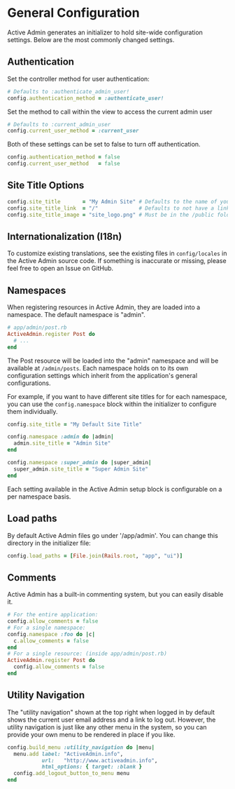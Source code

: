 # General Configuration

Active Admin generates an initializer to hold site-wide configuration settings.
Below are the most commonly changed settings.

## Authentication

Set the controller method for user authentication:
```ruby
# Defaults to :authenticate_admin_user!
config.authentication_method = :authenticate_user!
```

Set the method to call within the view to access the current admin user
```ruby
# Defaults to :current_admin_user
config.current_user_method = :current_user
```

Both of these settings can be set to false to turn off authentication.
```ruby
config.authentication_method = false
config.current_user_method   = false
```

## Site Title Options

```ruby
config.site_title       = "My Admin Site" # Defaults to the name of your application
config.site_title_link  = "/"             # Defaults to not have a link at all
config.site_title_image = "site_logo.png" # Must be in the /public folder of your app
```

## Internationalization (I18n)

To customize existing translations, see the existing files in `config/locales`
in the Active Admin source code. If something is inaccurate or missing, please
feel free to open an Issue on GitHub.

## Namespaces

When registering resources in Active Admin, they are loaded into a namespace.
The default namespace is "admin".
```ruby
# app/admin/post.rb
ActiveAdmin.register Post do
  # ...
end
```

The Post resource will be loaded into the "admin" namespace and will be
available at `/admin/posts`. Each namespace holds on to its own configuration
settings which inherit from the application's general configurations.

For example, if you want to have different site titles for for each namespace,
you can use the `config.namespace` block within the initializer to configure them
individually.
```ruby
config.site_title = "My Default Site Title"

config.namespace :admin do |admin|
  admin.site_title = "Admin Site"
end

config.namespace :super_admin do |super_admin|
  super_admin.site_title = "Super Admin Site"
end
```

Each setting available in the Active Admin setup block is configurable on a per
namespace basis.

## Load paths

By default Active Admin files go under '/app/admin'. You can change this
directory in the initializer file:
```ruby
config.load_paths = [File.join(Rails.root, "app", "ui")]
```

## Comments

Active Admin has a built-in commenting system, but you can easily disable it.
```ruby
# For the entire application:
config.allow_comments = false
# For a single namespace:
config.namespace :foo do |c|
  c.allow_comments = false
end
# For a single resource: (inside app/admin/post.rb)
ActiveAdmin.register Post do
  config.allow_comments = false
end
```

## Utility Navigation

The "utility navigation" shown at the top right when logged in by default shows
the current user email address and a link to log out.  However, the utility
navigation is just like any other menu in the system, so you can provide your
own menu to be rendered in place if you like.

```ruby
config.build_menu :utility_navigation do |menu|
  menu.add label: "ActiveAdmin.info",
           url:   "http://www.activeadmin.info",
           html_options: { target: :blank }
  config.add_logout_button_to_menu menu
end
```
